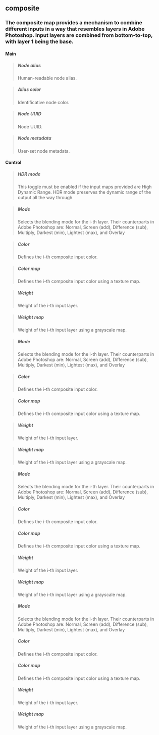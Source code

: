 ## **composite**

### The composite map provides a mechanism to combine different inputs in a way that resembles layers in Adobe Photoshop. Input layers are combined from bottom-to-top, with layer 1 being the base.
#### Main

> ##### Node alias
> Human-readable node alias. 

> ##### Alias color
> Identificative node color. 

> ##### Node UUID
> Node UUID. 

> ##### Node metadata
> User-set node metadata. 

#### Control

> ##### HDR mode
> This toggle must be enabled if the input maps provided are High Dynamic Range. HDR mode preserves the dynamic range of the output all the way through. 

> ##### Mode
> Selects the blending mode for the i-th layer. Their counterparts in Adobe Photoshop are: Normal, Screen (add), Difference (sub), Multiply, Darkest (min), Lightest (max), and Overlay 

> ##### Color
> Defines the i-th composite input color. 

> ##### Color map
> Defines the i-th composite input color using a texture map. 

> ##### Weight
> Weight of the i-th input layer. 

> ##### Weight map
> Weight of the i-th input layer using a grayscale map. 

> ##### Mode
> Selects the blending mode for the i-th layer. Their counterparts in Adobe Photoshop are: Normal, Screen (add), Difference (sub), Multiply, Darkest (min), Lightest (max), and Overlay 

> ##### Color
> Defines the i-th composite input color. 

> ##### Color map
> Defines the i-th composite input color using a texture map. 

> ##### Weight
> Weight of the i-th input layer. 

> ##### Weight map
> Weight of the i-th input layer using a grayscale map. 

> ##### Mode
> Selects the blending mode for the i-th layer. Their counterparts in Adobe Photoshop are: Normal, Screen (add), Difference (sub), Multiply, Darkest (min), Lightest (max), and Overlay 

> ##### Color
> Defines the i-th composite input color. 

> ##### Color map
> Defines the i-th composite input color using a texture map. 

> ##### Weight
> Weight of the i-th input layer. 

> ##### Weight map
> Weight of the i-th input layer using a grayscale map. 

> ##### Mode
> Selects the blending mode for the i-th layer. Their counterparts in Adobe Photoshop are: Normal, Screen (add), Difference (sub), Multiply, Darkest (min), Lightest (max), and Overlay 

> ##### Color
> Defines the i-th composite input color. 

> ##### Color map
> Defines the i-th composite input color using a texture map. 

> ##### Weight
> Weight of the i-th input layer. 

> ##### Weight map
> Weight of the i-th input layer using a grayscale map. 

